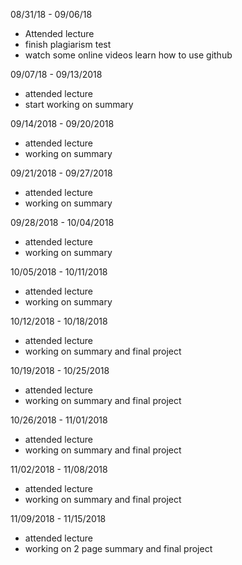08/31/18 - 09/06/18
+ Attended lecture
+ finish plagiarism test
+ watch some online videos learn how to use github

09/07/18 - 09/13/2018
+ attended lecture
+ start working on summary

09/14/2018 - 09/20/2018
+ attended lecture
+ working on summary

09/21/2018 - 09/27/2018
+ attended lecture
+ working on summary

09/28/2018 - 10/04/2018
+ attended lecture
+ working on summary

10/05/2018 - 10/11/2018
+ attended lecture
+ working on summary

10/12/2018 - 10/18/2018
+ attended lecture
+ working on summary and final project

10/19/2018 - 10/25/2018
+ attended lecture
+ working on summary and final project

10/26/2018 - 11/01/2018
+ attended lecture
+ working on summary and final project

11/02/2018 - 11/08/2018
+ attended lecture
+ working on summary and final project

11/09/2018 - 11/15/2018
+ attended lecture
+ working on 2 page summary and final project

